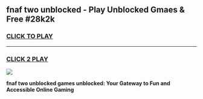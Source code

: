 
## fnaf two unblocked - Play Unblocked Gmaes & Free #28k2k
<h3>
<a href="https://news.freeplayer.one?title=fnaf_two_unblocked&ref=27F">CLICK TO PLAY</a></h3>
<hr>

<h3>
<a href="https://news.freeplayer.one?title=fnaf_two_unblocked&ref=27F">CLICK 2 PLAY</a>
  
</h3>

<a href="https://news.freeplayer.one?title=fnaf_two_unblocked&ref=27F/"><img src="https://clearcache.store/games.png"></a>


**fnaf two unblocked games unblocked: Your Gateway to Fun and Accessible Online Gaming**
